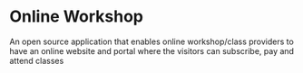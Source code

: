 # Online Workshop
An open source application that enables online workshop/class providers to have an online website and portal where the visitors can subscribe, pay and attend classes
